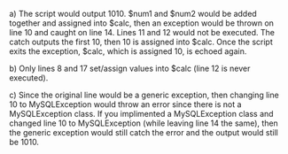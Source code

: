a) The script would output 1010. $num1 and $num2 would be added together and
assigned into $calc, then an exception would be thrown on line 10 and caught on
line 14. Lines 11 and 12 would not be executed. The catch outputs the first 10,
then 10 is assigned into $calc. Once the script exits the exception, $calc, which
is assigned 10, is echoed again.

b) Only lines 8 and 17 set/assign values into $calc (line 12 is never executed).

c) Since the original line would be a generic exception, then changing line 10
to MySQLException would throw an error since there is not a MySQLException class.
If you implimented a MySQLException class and changed line 10 to MySQLException
(while leaving line 14 the same), then the generic exception would still catch
the error and the output would still be 1010.
